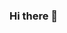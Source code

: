 ### Hi there 👋

<!--
**lestersantos/lestersantos** is a ✨ _special_ ✨ repository because its `README.md` (this file) appears on your GitHub profile.

Here are some ideas to get you started:

- 🔭 I am Lester Ajucum current student of the Science and System Engineering program seeking an entry level position in the Information and Technology industry along with a company where I can continuously develop my career and to help the organization meet its mission and goals. 
- 🌱 I’m currently learning ...
- 👯 I’m looking to collaborate on ...
- 🤔 I’m looking for help with ...
- 💬 Ask me about ...
- 📫 How to reach me: ...
- 😄 Pronouns: ...
- ⚡ Fun fact: ...
-->

